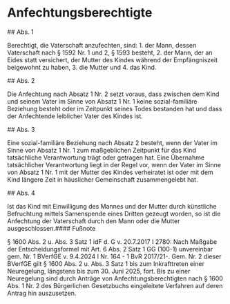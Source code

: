 # Anfechtungsberechtigte



\#\# Abs. 1

 Berechtigt, die Vaterschaft anzufechten, sind:  1\.
 der Mann, dessen Vaterschaft nach § 1592 Nr. 1 und 2, § 1593 besteht,
 2\.
 der Mann, der an Eides statt versichert, der Mutter des Kindes während der Empfängniszeit beigewohnt zu haben,
 3\.
 die Mutter und
 4\.
 das Kind.


\#\# Abs. 2

 Die Anfechtung nach Absatz 1 Nr. 2 setzt voraus, dass zwischen dem Kind und seinem Vater im Sinne von Absatz 1 Nr. 1 keine sozial\-familiäre Beziehung besteht oder im Zeitpunkt seines Todes bestanden hat und dass der Anfechtende leiblicher Vater des Kindes ist.

\#\# Abs. 3

 Eine sozial\-familiäre Beziehung nach Absatz 2 besteht, wenn der Vater im Sinne von Absatz 1 Nr. 1 zum maßgeblichen Zeitpunkt für das Kind tatsächliche Verantwortung trägt oder getragen hat. Eine Übernahme tatsächlicher Verantwortung liegt in der Regel vor, wenn der Vater im Sinne von Absatz 1 Nr. 1 mit der Mutter des Kindes verheiratet ist oder mit dem Kind längere Zeit in häuslicher Gemeinschaft zusammengelebt hat.

\#\# Abs. 4

 Ist das Kind mit Einwilligung des Mannes und der Mutter durch künstliche Befruchtung mittels Samenspende eines Dritten gezeugt worden, so ist die Anfechtung der Vaterschaft durch den Mann oder die Mutter ausgeschlossen.#### Fußnote

§ 1600 Abs. 2 u. Abs. 3 Satz 1 idF d. G v. 20\.7\.2017 I 2780: Nach Maßgabe der Entscheidungsformel mit Art. 6 Abs. 2 Satz 1 GG (100\-1\) unvereinbar gem. Nr. 1 BVerfGE v. 9\.4\.2024 I Nr. 164 \- 1 BvR 2017/21\-. Gem. Nr. 2 dieser BVerfGE gilt § 1600 Abs. 2 u. Abs. 3 Satz 1 bis zum Inkrafttreten einer Neuregelung, längstens bis zum 30\. Juni 2025, fort. Bis zu einer Neuregelung sind durch Anträge von Anfechtungsberechtigten nach § 1600 Abs. 1 Nr. 2 des Bürgerlichen Gesetzbuchs eingeleitete Verfahren auf deren Antrag hin auszusetzen. 

